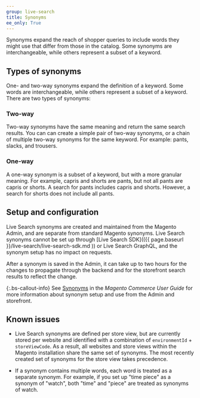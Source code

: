 ```yaml
---
group: live-search
title: Synonyms
ee_only: True
---
```


Synonyms expand the reach of shopper queries to include words they might use that differ from those in the catalog. Some synonyms are interchangeable, while others represent a subset of a keyword.

## Types of synonyms

One- and two-way synonyms expand the definition of a keyword. Some words are interchangeable, while others represent a subset of a keyword.  There are two types of synonyms:

### Two-way

Two-way synonyms have the same meaning and return the same search results. You can can create a simple pair of two-way synonyms, or a chain of multiple two-way synonyms for the same keyword. For example: pants, slacks, and trousers.

### One-way

A one-way synonym is a subset of a keyword, but with a more granular meaning. For example, capris and shorts are pants, but not all pants are capris or shorts. A search for pants includes capris and shorts. However, a search for shorts does not include all pants.

## Setup and configuration

Live Search synonyms are created and maintained from the Magento Admin, and are separate from standard Magento synonyms. Live Search synonyms cannot be set up through [Live Search SDK](({{ page.baseurl }}/live-search/live-search-sdk.md )) or Live Search GraphQL, and the synonym setup has no impact on requests.

After a synonym is saved in the Admin, it can take up to two hours for the changes to propagate through the backend and for the storefront search results to reflect the change.

{:.bs-callout-info}
See [Synonyms](https://docs.magento.com/user-guide/live-search/synonyms.html) in the _Magento Commerce User Guide_ for more information about synonym setup and use from the Admin and storefront.

## Known issues

-  Live Search synonyms are defined per store view, but are currently stored per website and identified with a combination of `environmentId` + `storeViewCode`. As a result, all websites and store views within the Magento installation share the same set of synonyms. The most recently created set of synonyms for the store view takes precedence.

-  If a synonym contains multiple words, each word is treated as a separate synonym. For example, if you set up "time piece" as a synonym of "watch",  both "time" and "piece" are treated as synonyms of watch.

